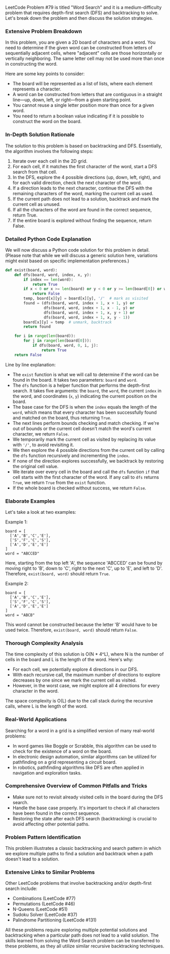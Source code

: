 LeetCode Problem #79 is titled "Word Search" and it is a medium-difficulty problem that requires depth-first search (DFS) and backtracking to solve. Let's break down the problem and then discuss the solution strategies.

### Extensive Problem Breakdown
In this problem, you are given a 2D board of characters and a word. You need to determine if the given word can be constructed from letters of sequentially adjacent cells, where "adjacent" cells are those horizontally or vertically neighboring. The same letter cell may not be used more than once in constructing the word.

Here are some key points to consider:
- The board will be represented as a list of lists, where each element represents a character.
- A word can be constructed from letters that are contiguous in a straight line—up, down, left, or right—from a given starting point.
- You cannot reuse a single letter position more than once for a given word.
- You need to return a boolean value indicating if it is possible to construct the word on the board.

### In-Depth Solution Rationale
The solution to this problem is based on backtracking and DFS. Essentially, the algorithm involves the following steps:
1. Iterate over each cell in the 2D grid.
2. For each cell, if it matches the first character of the word, start a DFS search from that cell.
3. In the DFS, explore the 4 possible directions (up, down, left, right), and for each valid direction, check the next character of the word.
4. If a direction leads to the next character, continue the DFS with the remaining characters of the word, marking the current cell as used.
5. If the current path does not lead to a solution, backtrack and mark the current cell as unused.
6. If all the characters of the word are found in the correct sequence, return True.
7. If the entire board is explored without finding the sequence, return False.

### Detailed Python Code Explanation
We will now discuss a Python code solution for this problem in detail. (Please note that while we will discuss a generic solution here, variations might exist based on specific implementation preferences.)

```python
def exist(board, word):
    def dfs(board, word, index, x, y):
        if index == len(word):
            return True
        if x < 0 or x >= len(board) or y < 0 or y >= len(board[0]) or word[index] != board[x][y]:
            return False
        temp, board[x][y] = board[x][y], '/'  # mark as visited
        found = (dfs(board, word, index + 1, x + 1, y) or
                 dfs(board, word, index + 1, x - 1, y) or
                 dfs(board, word, index + 1, x, y + 1) or
                 dfs(board, word, index + 1, x, y - 1))
        board[x][y] = temp  # unmark, backtrack
        return found

    for i in range(len(board)):
        for j in range(len(board[0])):
            if dfs(board, word, 0, i, j):
                return True
    return False
```

Line by line explanation:
- The `exist` function is what we will call to determine if the word can be found in the board. It takes two parameters: `board` and `word`.
- The `dfs` function is a helper function that performs the depth-first search. It takes five arguments: the `board`, the `word`, the current `index` in the word, and coordinates (`x`, `y`) indicating the current position on the board.
- The base case for the DFS is when the `index` equals the length of the `word`, which means that every character has been successfully found and matched on the board, thus returning `True`.
- The next lines perform bounds checking and match checking. If we're out of bounds or the current cell doesn't match the word's current character, we return `False`.
- We temporarily mark the current cell as visited by replacing its value with `'/'`, to avoid revisiting it.
- We then explore the 4 possible directions from the current cell by calling the `dfs` function recursively and incrementing the `index`.
- If none of the direction explores successfully, we backtrack by restoring the original cell value.
- We iterate over every cell in the board and call the `dfs` function `if` that cell starts with the first character of the word. If any call to `dfs` returns `True`, we return `True` from the `exist` function.
- If the whole board is checked without success, we return `False`.

### Elaborate Examples
Let's take a look at two examples:

Example 1:
```plaintext
board = [
  ['A','B','C','E'],
  ['S','F','C','S'],
  ['A','D','E','E']
]
word = "ABCCED"
```
Here, starting from the top left 'A', the sequence 'ABCCED' can be found by moving right to 'B', down to 'C', right to the next 'C', up to 'E', and left to 'D'. Therefore, `exist(board, word)` should return `True`.

Example 2:
```plaintext
board = [
  ['A','B','C','E'],
  ['S','F','C','S'],
  ['A','D','E','E']
]
word = "ABCB"
```
This word cannot be constructed because the letter 'B' would have to be used twice. Therefore, `exist(board, word)` should return `False`.

### Thorough Complexity Analysis
The time complexity of this solution is O(N * 4^L), where N is the number of cells in the board and L is the length of the word. Here's why:
- For each cell, we potentially explore 4 directions in our DFS.
- With each recursive call, the maximum number of directions to explore decreases by one since we mark the current cell as visited.
- However, in the worst case, we might explore all 4 directions for every character in the word.

The space complexity is O(L) due to the call stack during the recursive calls, where L is the length of the word.

### Real-World Applications
Searching for a word in a grid is a simplified version of many real-world problems:
- In word games like Boggle or Scrabble, this algorithm can be used to check for the existence of a word on the board.
- In electronic design automation, similar algorithms can be utilized for pathfinding on a grid representing a circuit board.
- In robotics, pathfinding algorithms like DFS are often applied in navigation and exploration tasks.

### Comprehensive Overview of Common Pitfalls and Tricks
- Make sure not to revisit already visited cells in the board during the DFS search.
- Handle the base case properly. It's important to check if all characters have been found in the correct sequence.
- Restoring the state after each DFS search (backtracking) is crucial to avoid affecting other potential paths.

### Problem Pattern Identification
This problem illustrates a classic backtracking and search pattern in which we explore multiple paths to find a solution and backtrack when a path doesn't lead to a solution.

### Extensive Links to Similar Problems
Other LeetCode problems that involve backtracking and/or depth-first search include:
- Combinations (LeetCode #77)
- Permutations (LeetCode #46)
- N-Queens (LeetCode #51)
- Sudoku Solver (LeetCode #37)
- Palindrome Partitioning (LeetCode #131)

All these problems require exploring multiple potential solutions and backtracking when a particular path does not lead to a valid solution. The skills learned from solving the Word Search problem can be transferred to these problems, as they all utilize similar recursive backtracking techniques.